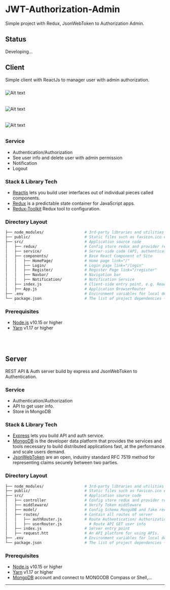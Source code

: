 # JWT-Authorization-Admin

Simple project with Redux, JsonWebToken to Authorization Admin.

## Status
Developing...

## Client

Simple client with ReactJs to manager user with admin authorization.


<img
  src="https://i.ibb.co/54GmgMT/z4185139899398-7e1285e73ed8091a526772fb81dd76cf-1.jpg"
  alt="Alt text"
  title="Pic1"
  style="display: inline-block; margin: 10 auto; max-width: 200px">

<img
  src="https://i.ibb.co/qD25qxX/z4185139918698-61069b65bbcd51eb6dcac4f3fbaa9a9b.jpg"
  alt="Alt text"
  title="Pic2"
  style="display: inline-block; margin: 10 auto; max-width: 200px">

<img
  src="https://i.ibb.co/YTr3Z6X/z4185139993594-0a7eb4314f5db32f88f404929c2675d2.jpg"
  alt="Alt text"
  title="Pic2"
  style="display: inline-block; margin: 10 auto; max-width: 200px">

### Service

- Authentication/Authorization
- See user info and delete user with admin permission
- Notification
- Logout

### Stack & Library Tech
- [Reactjs](https://react.dev/) lets you build user interfaces out of individual pieces called components.
- [Redux](https://github.com/reduxjs/redux) is a predictable state container for JavaScript apps.
- [Redux-Toolkit](https://redux-toolkit.js.org/) Redux tool to configuration.

### Directory Layout
```bash
├── node_modules/                  # 3rd-party libraries and utilities
├── public/                        # Static files such as favicon.ico etc.                     
├── src/                           # Application source code
│   ├── redux/                     # Config store redux and provider reducer
│   ├── service/                   # Server-side code (API, authentication, etc.) and get data
│   ├── components/                # Base React Component of Site
│   │   ├── HomePage/              # Home page link="/"
│   │   ├── Login/                 # Login page link="/login"
│   │   ├── Register/              # Register Page link="/register"
│   │   ├── Navbar/                # Navigation bar
│   │   ├── Notification/          # Notification Service
│   ├── index.js                   # Client-side entry point, e.g. ReactDOM.render(<App />, container)
│   ├── App.js                     # Application BrowserRouter
├── .env                           # Environment variables for local development
└── package.json                   # The list of project dependencies + NPM scripts
```

### Prerequisites

- [Node.js][nodejs] v10.15 or higher
- [Yarn][yarn] v1.17 or higher &nbsp;

</br>
</br>

## Server

REST API & Auth server build by express and JsonWebToken to Authentication.

### Service

- Authentication/Authorization
- API to get user info.
- Store in MongoDB

### Stack & Library Tech
- [Express](https://expressjs.com/) lets you build API and auth service.
- [MongoDB](https://www.mongodb.com/) is the developer data platform that provides the services and tools necessary to build distributed applications fast, at the performance and scale users demand.
- [JsonWebToken](https://jwt.io/) are an open, industry standard RFC 7519 method for representing claims securely between two parties.

### Directory Layout
```bash
├── node_modules/                  # 3rd-party libraries and utilities
├── public/                        # Static files such as favicon.ico etc.                     
├── src/                           # Application source code
│   ├── controller                 # Config store redux and provider reducer
│   ├── middleware/                # Verify Token middleware
│   ├── model/                     # Config Schema MongoDB and fake redis DB
│   ├── routes/                    # Contain all routes of server
│   │   ├── authRouter.js          # Route Authentication/ Authorization
│   │   ├── userRouter.js            # Route API GET user info
│   ├── index.js                   # Server entry point
│   ├── request.htt                # An API platform for using APIs.
├── .env                           # Environment variables for local development
└── package.json                   # The list of project dependencies + NPM scripts
```

### Prerequisites

- [Node.js][nodejs] v10.15 or higher
- [Yarn][yarn] v1.17 or higher &nbsp;
- [MongoDB][mongodb] account and connect to MONGODB Compass or Shell,...


---
[nodejs]: https://nodejs.org/
[yarn]: https://yarnpkg.com/
[mongodb]: https://www.mongodb.com/


